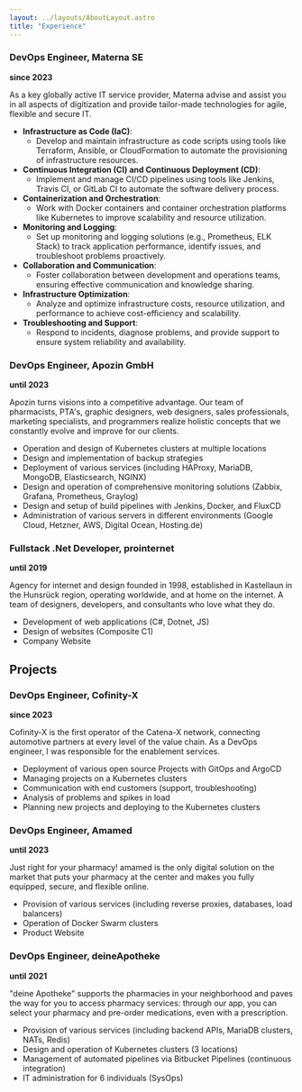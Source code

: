```yaml
---
layout: ../layouts/AboutLayout.astro
title: "Experience"
---
```


### DevOps Engineer, Materna SE

**since 2023**

As a key globally active IT service provider, Materna advise and assist you in all aspects of digitization and provide tailor-made technologies for agile, flexible and secure IT.

- **Infrastructure as Code (IaC)**:
  - Develop and maintain infrastructure as code scripts using tools like Terraform, Ansible, or CloudFormation to automate the provisioning of infrastructure resources.
- **Continuous Integration (CI) and Continuous Deployment (CD)**:
  - Implement and manage CI/CD pipelines using tools like Jenkins, Travis CI, or GitLab CI to automate the software delivery process.
- **Containerization and Orchestration**:
  - Work with Docker containers and container orchestration platforms like Kubernetes to improve scalability and resource utilization.
- **Monitoring and Logging**:
  - Set up monitoring and logging solutions (e.g., Prometheus, ELK Stack) to track application performance, identify issues, and troubleshoot problems proactively.
- **Collaboration and Communication**:
  - Foster collaboration between development and operations teams, ensuring effective communication and knowledge sharing.
- **Infrastructure Optimization**:
  - Analyze and optimize infrastructure costs, resource utilization, and performance to achieve cost-efficiency and scalability.
- **Troubleshooting and Support**:
  - Respond to incidents, diagnose problems, and provide support to ensure system reliability and availability.

### DevOps Engineer, Apozin GmbH

**until 2023**

Apozin turns visions into a competitive advantage. Our team of pharmacists, PTA's, graphic designers, web designers, sales professionals, marketing specialists, and programmers realize holistic concepts that we constantly evolve and improve for our clients.

- Operation and design of Kubernetes clusters at multiple locations
- Design and implementation of backup strategies
- Deployment of various services (including HAProxy, MariaDB, MongoDB, Elasticsearch, NGINX)
- Design and operation of comprehensive monitoring solutions (Zabbix, Grafana, Prometheus, Graylog)
- Design and setup of build pipelines with Jenkins, Docker, and FluxCD
- Administration of various servers in different environments (Google Cloud, Hetzner, AWS, Digital Ocean, Hosting.de)

### Fullstack .Net Developer, prointernet

**until 2019**

Agency for internet and design founded in 1998, established in Kastellaun in the Hunsrück region, operating worldwide, and at home on the internet. A team of designers, developers, and consultants who love what they do.

- Development of web applications (C#, Dotnet, JS)
- Design of websites (Composite C1)
- Company Website

## Projects

### DevOps Engineer, Cofinity-X

**since 2023**

Cofinity-X is the first operator of the Catena-X network, connecting automotive partners at every level of the value chain. As a DevOps engineer, I was responsible for the enablement services.

- Deployment of various open source Projects with GitOps and ArgoCD
- Managing projects on a Kubernetes clusters
- Communication with end customers (support, troubleshooting)
- Analysis of problems and spikes in load
- Planning new projects and deploying to the Kubernetes clusters

### DevOps Engineer, Amamed

**until 2023**

Just right for your pharmacy! amamed is the only digital solution on the market that puts your pharmacy at the center and makes you fully equipped, secure, and flexible online.

- Provision of various services (including reverse proxies, databases, load balancers)
- Operation of Docker Swarm clusters
- Product Website

### DevOps Engineer, deineApotheke

**until 2021**

"deine Apotheke" supports the pharmacies in your neighborhood and paves the way for you to access pharmacy services: through our app, you can select your pharmacy and pre-order medications, even with a prescription.

- Provision of various services (including backend APIs, MariaDB clusters, NATs, Redis)
- Design and operation of Kubernetes clusters (3 locations)
- Management of automated pipelines via Bitbucket Pipelines (continuous integration)
- IT administration for 6 individuals (SysOps)
